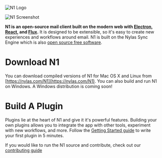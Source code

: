 ![N1 Logo](https://edgehill.s3.amazonaws.com/static/N1.png)

![N1 Screenshot](http://nylas.github.io/N1/images/1-1-initial-outlook-base.png)

**N1 is an open-source mail client built on the modern web with [Electron](https://github.com/atom/electron), [React](https://facebook.github.io/react/), and [Flux](https://facebook.github.io/flux/).** It is designed to be extensible, so it's easy to create new experiences and workflows around email. N1 is built on the Nylas Sync Engine which is also [open source free software](https://github.com/nylas/sync-engine).

# Download N1

You can download compiled versions of N1 for Mac OS X and Linux from [https://nylas.com/N1](https://nylas.com/N1). You can also build and run N1 on Windows. A Windows distribution is coming soon!

# Build A Plugin

Plugins lie at the heart of N1 and give it it's powerful features. Building your own plugins allows you to integrate the app with other tools, experiment with new workflows, and more. Follow the [Getting Started guide](http://nylas.github.io/N1/getting-started/) to write your first plugin in 5 minutes.

If you would like to run the N1 source and contribute, check out our [contributing
guide](https://github.com/nylas/N1/blob/master/CONTRIBUTING.md)


